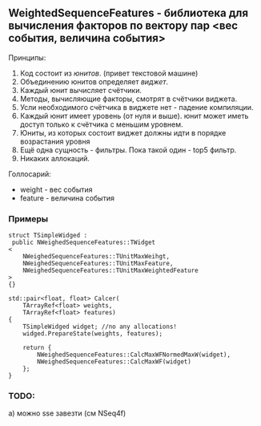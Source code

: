 ## WeightedSequenceFeatures - библиотека для вычисления факторов по вектору пар <вес события, величина события>

Принципы:
1. Код состоит из *юнитов*. (привет текстовой машине)
1. Объединению юнитов определяет *виджет*.
1. Каждый юнит вычисляет счётчики.
1. Методы, вычисляющие факторы, смотрят в счётчики виджета.
1. Усли необходимого счётчика в виджете нет - падение компиляции.
1. Каждый юнит имеет уровень (от нуля и выше). юнит может иметь доступ только к счётчика с меньшим уровнем.
1. Юниты, из которых состоит виджет должны идти в порядке возрастания уровня
1. Ещё одна сущность - фильтры. Пока такой один - top5 фильтр.
1. Никаких аллокаций.

Голлосарий:
* weight - вес события
* feature - величина события

### Примеры
```
struct TSimpleWidged :
 public NWeighedSequenceFeatures::TWidget
<
    NWeighedSequenceFeatures::TUnitMaxWeihgt,
    NWeighedSequenceFeatures::TUnitMaxFeature,
    NWeighedSequenceFeatures::TUnitMaxWeightedFeature
>
{}

std::pair<float, float> Calcer(
    TArrayRef<float> weights,
    TArrayRef<float> features)
{
    TSimpleWidged widget; //no any allocations!
    widged.PrepareState(weights, features);

    return {
        NWeighedSequenceFeatures::CalcMaxWFNormedMaxW(widget),
        NWeighedSequenceFeatures::CalcMaxWF(widget)
    };
}
```


### TODO:
а) можно sse завезти (см NSeq4f)
